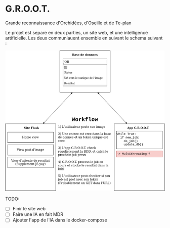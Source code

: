 # G.R.O.O.T.
Grande reconnaissance d'Orchidées, d'Oseille et de Te-plan


Le projet est separe en deux parties, un site web, et une intelligence artificielle. Les deux communiauent ensemble en suivant le schema suivant :

![scheme](Workflow.png)

TODO:
* [ ] Finir le site web
* [ ] Faire une IA en fait MDR
* [ ] Ajouter l'app de l'IA dans le docker-compose
